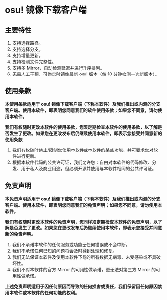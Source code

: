 # osu! 镜像下载客户端
## 主要特性
1. 支持选择路径。
2. 支持选择分支。
3. 支持增量更新。
4. 支持检测文件完整性。
5. 支持多 Mirror，自动检测延迟并进行升序排列。
6. 无需人工干预，可伪实时镜像最新 osu! 版本（每 10 分钟检测一次新版本）。

## 使用条款
**本使用条款适用于 osu! 镜像下载客户端（下称本软件）及我们推出或内测的分支客户端。使用本软件，即表明您同意我们的软件使用条款；如果您不同意，请勿使用本软件。**

**我们有权随时更改本软件的使用条款，您须定期检查本软件的使用条款，以了解是否发生了更改。如果您在更改发布后仍继续使用本软件，即表示您接受并同意新的使用条款**
1. 我们有权随时禁止/限制您使用本软件或本软件的某些功能，并可要求您对软件进行更新。
2. 根据本软件代码的公共许可证，我们允许您：自由对本软件的代码修改、分发、用于私人及商业用途，但必须开源并使用与本软件相同的公共许可证。

## 免责声明
**本免责声明适用于 osu! 镜像下载客户端（下称本软件）及我们推出或内测的分支客户端。使用本软件，即表明您同意我们的免责声明；如果您不同意，请勿使用本软件。**

**我们有权随时更改本软件的免责声明，您同样须定期检查本软件的免责声明，以了解是否发生了更改。如果您在更改发布后仍继续使用本软件，即表示您接受并同意新的免责声明。**
1. 我们不承诺本软件的任何服务或功能无任何错误或不会中断。
2. 我们不承诺任何已知的问题将会及时得到处理和修复。
3. 我们无法保证本软件及使用本软件下载的所有数据无病毒、未受感染或不具破坏性。
4. 我们不对本软件的官方 Mirror 的可用性做承诺，更无法对第三方 Mirror 的可用性做承诺。

**上述免责声明适用于因任何原因而导致的任何损害或责任，我们保留因任何原因禁用本软件或本软件的任何功能的权利。**
